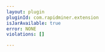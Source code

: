 ```yaml
---
layout: plugin
pluginId: com.rapidminer.extension
isJarAvailable: true
error: NONE
violations: []

---
```

